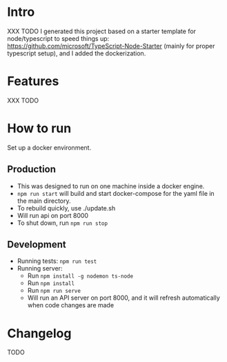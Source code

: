 # Intro

XXX TODO
I generated this project based on a starter template for node/typescript to speed things up: https://github.com/microsoft/TypeScript-Node-Starter (mainly for proper typescript setup), and I added the dockerization.
# Features

XXX TODO

# How to run

Set up a docker environment.

## Production

* This was designed to run on one machine inside a docker engine.
* ```npm run start``` will build and start docker-compose for the yaml file in the main directory.
* To rebuild quickly, use ./update.sh
* Will run api on port 8000
* To shut down, run ```npm run stop```

## Development

* Running tests: ```npm run test```
* Running server:
  * Run ```npm install -g nodemon ts-node```
  * Run ```npm install```
  * Run ```npm run serve```
  * Will run an API server on port 8000, and it will refresh automatically when code changes are made


# Changelog

TODO



